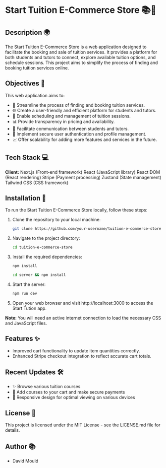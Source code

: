 # Start Tuition E-Commerce Store 📚💼

## Description 🌍

The Start Tuition E-Commerce Store is a web application designed to facilitate the booking and sale of tuition services.
It provides a platform for both students and tutors to connect, explore available tuition options, and schedule sessions.
This project aims to simplify the process of finding and booking tuition services online.

## Objectives 🎯

This web application aims to:

- 🚀 Streamline the process of finding and booking tuition services.
- 🌐 Create a user-friendly and efficient platform for students and tutors.
- 📅 Enable scheduling and management of tuition sessions.
- 📊 Provide transparency in pricing and availability.
- 💬 Facilitate communication between students and tutors.
- 🔐 Implement secure user authentication and profile management.
- 📈 Offer scalability for adding more features and services in the future.

## Tech Stack 💻

**Client:**
Next.js (Front-end framework)
React (JavaScript library)
React DOM (React rendering)
Stripe (Payment processing)
Zustand (State management)
Tailwind CSS (CSS framework)

## Installation 🔧

To run the Start Tuition E-Commerce Store locally, follow these steps:

1. Clone the repository to your local machine:

   ```bash
   git clone https://github.com/your-username/tuition-e-commerce-store.git
   ```

2. Navigate to the project directory:

   ```bash
   cd tuition-e-commerce-store
   ```

3. Install the required dependencies:

   ```bash
   npm install
   ```

   ```bash
   cd server && npm install
   ```

4. Start the server:

   ```bash
   npm run dev
   ```

5. Open your web browser and visit http://localhost:3000 to access the Start Tution app.

**Note**: You will need an active internet connection to load the necessary CSS and JavaScript files.

## Features ✨

- Improved cart functionality to update item quantities correctly.
- Enhanced Stripe checkout integration to reflect accurate cart totals.

## Recent Updates 🛠️

- ✨ Browse various tuition courses
- 🛒 Add courses to your cart and make secure payments
- 📱 Responsive design for optimal viewing on various devices

## License 📝

This project is licensed under the MIT License - see the LICENSE.md file for details.

## Author 📚

- David Mould
